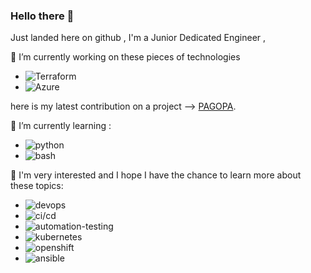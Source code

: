 ### Hello there 👋
Just landed here on github , I'm a Junior Dedicated Engineer ,


🔭 I’m currently working on these pieces of technologies
- ![Terraform](https://img.shields.io/badge/Terraform-white?style=for-the-badge&logo=Terraform&logoColor=7c43ba)
- ![Azure](https://img.shields.io/badge/Azure-white?style=for-the-badge&logo=Azure&logoColor=white)

here is my latest contribution on a project --> [PAGOPA](https://github.com/pagopa/pm-infra/blob/stable/src/pmanager/app/alerts.tf).



🌱 I’m currently learning :
- ![python](https://img.shields.io/badge/Python-white?style=for-the-badge&logo=Python&logoColor=386e9f)
- ![bash](https://img.shields.io/badge/Bash-white?style=for-the-badge&logo=Bash&logoColor=white)


🤔 I'm very interested and I hope I have the chance to learn more about these topics:
- ![devops](https://img.shields.io/badge/Devops-white?style=for-the-badge&logo=Devops&logoColor=326ce4)
- ![ci/cd](https://img.shields.io/badge/CI/CD-white?style=for-the-badge&logo=CI/CD&logoColor=326ce4)
- ![automation-testing](https://img.shields.io/badge/Automation-Testing-white?style=for-the-badge&logo=Automation-Testing&logoColor=326ce4)
- ![kubernetes](https://img.shields.io/badge/Kubernetes-white?style=for-the-badge&logo=Kubernetes&logoColor=326ce4)
- ![openshift](https://img.shields.io/badge/Openshift-white?style=for-the-badge&logo=Openshift&logoColor=eb2126)
- ![ansible](https://img.shields.io/badge/Ansible-white?style=for-the-badge&logo=Ansible&logoColor=black)




<!--
  ALL ICONS THAT IM USING ARE FROM simple-icons.org AND shields.io
-->

